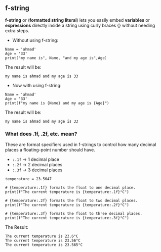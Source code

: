 
## f-string
**f-string** or (**formatted string literal**) lets you easily embed **variables** or **expressions** directly inside a string using curly braces {} without needing extra steps.

- Without using f-string:
```
Name = 'ahmad'
Age = '33'
print("my name is", Name, "and my age is",Age)
```
The result will be:
```
my name is ahmad and my age is 33
```
- Now with using f-string:
```
Name = 'ahmad'
Age = '33'
print(f"my name is {Name} and my age is {Age}")
```
The result will be:
```
my name is ahmad and my age is 33
```
### What does .1f, .2f, etc. mean?
These are format specifiers used in f-strings to control how many decimal places a floating-point number should have.
- `:.1f` → 1 decimal place
- `:.2f` → 2 decimal places
- `:.3f` → 3 decimal places

```
temperature = 23.5647

# {temperature:.1f} formats the float to one decimal place.
print(f"The current temperature is {temperature:.1f}°C")

# {temperature:.2f} formats the float to two decimal places.
print(f"The current temperature is {temperature:.2f}°C")

# {temperature:.3f} formats the float to three decimal places.
print(f"The current temperature is {temperature:.3f}°C")

```
The Result: 
```
The current temperature is 23.6°C
The current temperature is 23.56°C
The current temperature is 23.565°C
```
